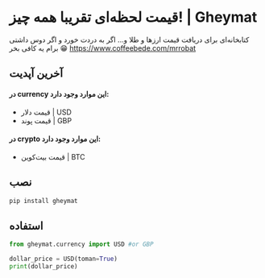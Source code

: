 # قیمت لحظه‌ای تقریبا همه چیز! | Gheymat

  

کتابخانه‌ای برای دریافت قیمت ارزها و طلا و...
اگر به دردت خورد و اگر دوس داشتی برام یه کافی بخر 😁
https://www.coffeebede.com/mrrobat

## آخرین آپدیت
#### در currency این موارد وجود دارد:
- قیمت دلار | USD
- قیمت پوند | GBP
#### در crypto این موارد وجود دارد:
- قیمت بیت‌کوین | BTC


## نصب
```bash
pip install gheymat
```

## استفاده
```python
from gheymat.currency import USD #or GBP

dollar_price = USD(toman=True)
print(dollar_price)
```